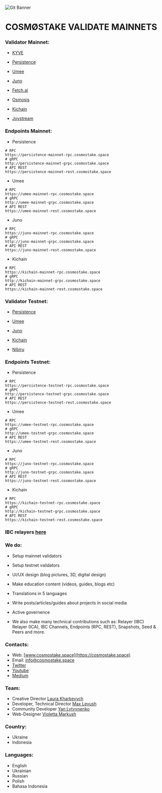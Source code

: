 ![Git Banner](https://user-images.githubusercontent.com/123416278/224935686-e174f738-e014-472a-a2b7-98fb6d7629fd.png)


## <h1 align="center"> COSMØSTAKE VALIDATE MAINNETS </a> 


### Validator Mainnet:

- [KYVE](https://www.mintscan.io/kyve/validators/kyvevaloper1rauqk7v8lyg4xc8l0scp85lf9rrpr46zmjn47u)

- [Persistence](https://www.mintscan.io/persistence/validators/persistencevaloper1qz6xsskhyyd6mrqns2e3empull7el0gqp5dkru)

- [Umee](https://www.mintscan.io/umee/validators/umeevaloper14w25sj0y6r8xfvh4jpek4qtqqwpx9flwnhsu90)

- [Juno](https://www.mintscan.io/juno/validators/junovaloper1fsa7hy2qgq8xnfpnendmch3v8035529g3cwcms)

- [Fetch.ai](https://www.mintscan.io/fetchai/validators/fetchvaloper1upsnujmqcceexscnpyk85dvpdjy8w45h7p5ca8)

- [Osmosis](https://www.mintscan.io/osmosis/validators/osmovaloper183psjr4y05kwtpfew073q6hm84xdhp9tcn8ne7)

- [Kichain](https://www.mintscan.io/ki-chain/validators/kivaloper1tws9ll7fmkj3tv84tamczx2llv57hrlr7vu06f)

- [Joystream](https://polkadot.js.org/apps/?rpc=wss%3A%2F%2Frpc.joystream.org%3A9944#/staking)

### Endpoints Mainnet:

- Persistence
```console
# RPC
https://persistence-mainnet-rpc.cosmostake.space
# gRPC
http://persistence-mainnet-grpc.cosmostake.space 
# API REST
https://persistence-mainnet-rest.cosmostake.space 
```

- Umee
```console
# RPC
https://umee-mainnet-rpc.cosmostake.space
# gRPC
http://umee-mainnet-grpc.cosmostake.space
# API REST
https://umee-mainnet-rest.cosmostake.space
```

- Juno
```console
# RPC
https://juno-mainnet-rpc.cosmostake.space
# gRPC
http://juno-mainnet-grpc.cosmostake.space
# API REST
https://juno-mainnet-rest.cosmostake.space
```

- Kichain
```console
# RPC
https://kichain-mainnet-rpc.cosmostake.space
# gRPC
http://kichain-mainnet-grpc.cosmostake.space
# API REST
https://kichain-mainnet-rest.cosmostake.space
```

### Validator Testnet:

- [Persistence](https://testnet.mintscan.io/persistence-testnet/validators/persistencevaloper16af2kgt0q2v9ks38pe4chlxk7hjqqykzy4q9gv)

- [Umee](https://explorer.network.umee.cc/Canon-4/staking/umeevaloper1765sj3nv93p7cs97wjzzzf3f36p9eenel768st)

- [Juno](https://testnet.mintscan.io/juno-testnet/validators/junovaloper12mclkvsuu5v5lxkrv3suzddc653elhgc5nahrf)

- [Kichain](https://kichain-t-4.blockchain.ki/validator/tkivaloper1y8e8467gpsnfx5c048l53ks4al95wne73fn8gw)

- [Nibiru](https://nibiru.explorers.guru/validator/nibivaloper1sep4dyhsefef2lwvv46l3enqz0rt8du453yc8u)

### Endpoints Testnet:

- Persistence
```console
# RPC
https://persistence-testnet-rpc.cosmostake.space
# gRPC
http://persistence-testnet-grpc.cosmostake.space 
# API REST
https://persistence-testnet-rest.cosmostake.space 
```

- Umee
```console
# RPC
https://umee-testnet-rpc.cosmostake.space
# gRPC
http://umee-testnet-grpc.cosmostake.space 
# API REST
https://umee-testnet-rest.cosmostake.space 
```

- Juno
```console
# RPC
https://juno-testnet-rpc.cosmostake.space
# gRPC
http://juno-testnet-grpc.cosmostake.space 
# API REST
https://juno-testnet-rest.cosmostake.space
```

- Kichain
```console
# RPC
https://kichain-testnet-rpc.cosmostake.space
# gRPC
http://kichain-testnet-grpc.cosmostake.space
# API REST
https://kichain-testnet-rest.cosmostake.space
```

### IBC relayers [here](https://github.com/cosmostake/ibc-relayers)
### We do:

- Setup mainnet validators
- Setup testnet validators
- UI/UX design (blog pictures, 3D, digital design)
- Make education content (videos, guides, blogs etc) 
- Translations in 5 languages
- Write posts/articles/guides about projects in social media
- Active governence  

- We also make many technical contributions such as: Relayer (IBC) Relayer (ICA), IBC Channels, Endpoints (RPC, REST), Snapshots, Seed & Peers and more.

### Contacts:

- Web: [www.cosmostake.space](https://cosmostake.space)
- Email: info@cosmostake.space
- [Twitter](https://twitter.com/COSM0STAKE)
- [Youtube](https://www.youtube.com/channel/UC5VKIMlsGmlBgQESGPfYmEQ)
- [Medium](https://medium.com/@cosmostake)

### Team:

- Creative Director [Laura Kharkevych](https://github.com/LauraKhar)
- Developer, Technical Director [Max Levush](https://github.com/maxlevush-COINSIDE)
- Community Developer [Yan Lytvynenko](https://github.com/ZAZIK3)
- Web-Designer [Violetta Markush](https://github.com/vilolaa)

### Country:

- Ukraine
- Indonesia

### Languages:

- English
- Ukrainian
- Russian
- Polish
- Bahasa Indonesia
